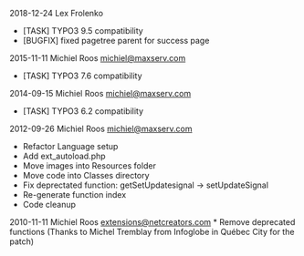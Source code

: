2018-12-24  Lex Frolenko
- [TASK] TYPO3 9.5 compatibility
- [BUGFIX] fixed pagetree parent for success page

2015-11-11  Michiel Roos <michiel@maxserv.com>
- [TASK] TYPO3 7.6 compatibility

2014-09-15  Michiel Roos <michiel@maxserv.com>
- [TASK] TYPO3 6.2 compatibility

2012-09-26  Michiel Roos <michiel@maxserv.com>
- Refactor Language setup
- Add ext_autoload.php
- Move images into Resources folder
- Move code into Classes directory
- Fix deprectated function: getSetUpdatesignal -> setUpdateSignal
- Re-generate function index
- Code cleanup

2010-11-11  Michiel Roos <extensions@netcreators.com>
	* Remove deprecated functions (Thanks to Michel Tremblay from Infoglobe in Québec City for the patch)

